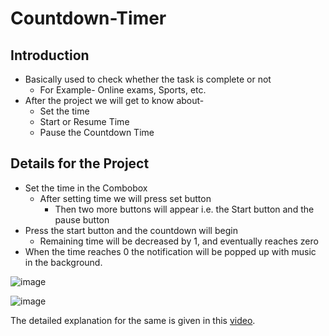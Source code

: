 # Countdown-Timer

## Introduction

- Basically used to check whether the task is complete or not
    - For Example- Online exams, Sports, etc.
- After the project we will get to know about-
  - Set the time
  -   Start or Resume Time
  - Pause the Countdown Time 

## Details for the Project

- Set the time in the Combobox 
    - After setting time we will press set button
        - Then two more buttons will appear i.e. the Start button and the pause button
- Press the start button and the countdown will begin
    - Remaining time will be decreased by 1, and eventually reaches zero
- When the time reaches 0 the notification will be popped up with music in the background.

![image](https://user-images.githubusercontent.com/78999231/195504882-c4ee037b-6a12-45ad-8c9d-dbaf3b6ea78d.png)

![image](https://user-images.githubusercontent.com/78999231/195504905-42b85764-8055-4d61-bec1-5e694b8934db.png)

The detailed explanation for the same is given in this [video](https://drive.google.com/file/d/1BDXcJexTn0hGBlyjzlKNLwaxMZSji8VP/view?usp=sharing).
